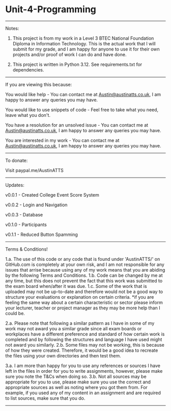 
# Unit-4-Programming

------------------------------------------------------------------------------------------------------------
Notes:
1. This project is from my work in a Level 3 BTEC National Foundation Diploma in Information Technology. This is the actual work that I will submit for my grade, and I am happy for anyone to use it for their own projects and/or proof of work I can do and have done.

2. This project is written in Python 3.12. See requirements.txt for dependencies.
------------------------------------------------------------------------------------------------------------
If you are viewing this because:

You would like help - 
You can contact me at Austin@austinatts.co.uk, I am happy to answer any queries you may have.

You would like to use snippets of code -
Feel free to take what you need, leave what you don't. 

You have a resolution for an unsolved issue -
You can contact me at Austin@austinatts.co.uk, I am happy to answer any queries you may have.

You are interested in my work -
You can contact me at Austin@austinatts.co.uk, I am happy to answer any queries you may have.

------------------------------------------------------------------------------------------------------------
To donate:

Visit paypal.me/AustinATTS

------------------------------------------------------------------------------------------------------------
Updates: 

v0.0.1 - Created College Event Score System

v0.0.2 - Login and Navigation

v0.0.3 - Database

v0.1.0 - Participants

v0.1.1 - Reduced Button Spamming

------------------------------------------------------------------------------------------------------------
Terms & Conditions!

1.a. The use of this code or any code that is found under 'AustinATTS/' on GitHub.com is completely at your own risk, and I am not responsible for any issues that arrise because using any of my work means that you are abiding by the following Terms and Conditions.
  1.b. Code can be changed by me at any time, but this does not prevent the fact that this work was submitted to the exam board when/after it was due. 
  1.c. Some of the work that is uploaded may not be up-to-date and therefore would not be a good way to structure your evaluations or explanation on certain criteria. *if you are feeling the same way about a certain characteristic or sector please inform your lecturer, teacher or project manager as they may be more help than I could be.
  
2.a. Please note that following a similar pattern as I have in some of my work may not award you a similar grade since all exam boards or workplaces have a different preference and standard of how certain work is completed and by following the structures and language I have used might not award you similarly.
  2.b. Some files may not be working, this is because of how they were created. Therefore, it would be a good idea to recreate the files using your own directories and then test them. 

3.a. I am more than happy for you to use any references or sources I have left in the files in order for you to write assignments, however, please make sure you note the T&Cs when doing so. 
  3.b. Not all sources may be appropriate for you to use, please make sure you use the correct and appropriate sources as well as noting where you got them from. For example, if you used any of my content in an assignment and are required to list sources, make sure that you do. 

------------------------------------------------------------------------------------------------------------

